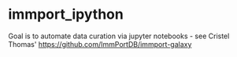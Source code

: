 # immport_ipython
Goal is to automate data curation via jupyter notebooks - see Cristel Thomas' https://github.com/ImmPortDB/immport-galaxy
